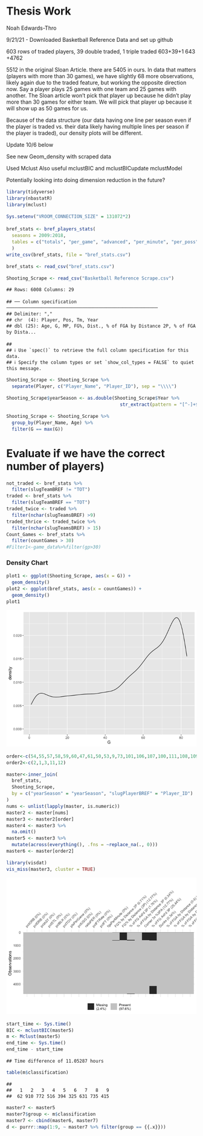 Thesis Work
================
Noah Edwards-Thro

9/21/21 - Downloaded Basketball Reference Data and set up github

603 rows of traded players, 39 double traded, 1 triple traded 603+39+1
643 +4762

5512 in the original Sloan Article. there are 5405 in ours. In data that
matters (players with more than 30 games), we have slightly 68 more
observations, likely again due to the traded feature, but working the
opposite direction now. Say a player plays 25 games with one team and 25
games with another. The Sloan article won’t pick that player up because
he didn’t play more than 30 games for either team. We will pick that
player up because it will show up as 50 games for us.

Because of the data structure (our data having one line per season even
if the player is traded vs. their data likely having multiple lines per
season if the player is traded), our density plots will be different.

Update 10/6 below

See new Geom\_density with scraped data

Used Mclust Also useful mclustBIC and mclustBICupdate mclustModel

Potentially looking into doing dimension reduction in the future?

``` r
library(tidyverse)
library(nbastatR)
library(mclust)
```

``` r
Sys.setenv("VROOM_CONNECTION_SIZE" = 131072*2)

bref_stats <- bref_players_stats(
  seasons = 2009:2018,
  tables = c("totals", "per_game", "advanced", "per_minute", "per_poss")
  )
write_csv(bref_stats, file = "bref_stats.csv")
```

``` r
bref_stats <- read_csv("bref_stats.csv")
```

``` r
Shooting_Scrape <- read_csv("Basketball Reference Scrape.csv")
```

    ## Rows: 6008 Columns: 29

    ## ── Column specification ────────────────────────────────────────────────────────
    ## Delimiter: ","
    ## chr  (4): Player, Pos, Tm, Year
    ## dbl (25): Age, G, MP, FG%, Dist., % of FGA by Distance 2P, % of FGA by Dista...

    ## 
    ## ℹ Use `spec()` to retrieve the full column specification for this data.
    ## ℹ Specify the column types or set `show_col_types = FALSE` to quiet this message.

``` r
Shooting_Scrape <- Shooting_Scrape %>%
  separate(Player, c("Player_Name", "Player_ID"), sep = "\\\\")
```

``` r
Shooting_Scrape$yearSeason <- as.double(Shooting_Scrape$Year %>%
                                          str_extract(pattern = "[^-]+$"))
```

``` r
Shooting_Scrape <- Shooting_Scrape %>%
  group_by(Player_Name, Age) %>%
  filter(G == max(G))
```

# Evaluate if we have the correct number of players)

``` r
not_traded <- bref_stats %>%
  filter(slugTeamBREF != "TOT")
traded <- bref_stats %>%
  filter(slugTeamBREF == "TOT")
traded_twice <- traded %>%
  filter(nchar(slugTeamsBREF) >9)
traded_thrice <- traded_twice %>%
  filter(nchar(slugTeamsBREF) > 15)
Count_Games <- bref_stats %>%
  filter(countGames > 30)
#Filter1<-game_data%>%filter(gp>30)
```

### Density Chart

``` r
plot1 <- ggplot(Shooting_Scrape, aes(x = G)) +
  geom_density()
plot2 <- ggplot(bref_stats, aes(x = countGames)) +
  geom_density()
plot1
```

![](README_files/figure-gfm/unnamed-chunk-9-1.png)<!-- -->

``` r
order<-c(54,55,57,58,59,60,47,61,50,53,9,73,101,106,107,100,111,108,109,96,97,98,99)
order2<-c(2,1,3,11,12)
```

``` r
master<-inner_join(
  bref_stats, 
  Shooting_Scrape, 
  by = c("yearSeason" = "yearSeason", "slugPlayerBREF" = "Player_ID")
)
nums <- unlist(lapply(master, is.numeric))
master2 <- master[nums]
master3 <- master2[order]
master4 <- master3 %>%
  na.omit()
master5 <- master3 %>%
  mutate(across(everything(), .fns = ~replace_na(., 0)))
master6 <- master[order2]
```

``` r
library(visdat)
vis_miss(master3, cluster = TRUE)
```

![](README_files/figure-gfm/unnamed-chunk-12-1.png)<!-- -->

``` r
start_time <- Sys.time()
BIC <- mclustBIC(master5)
m <- Mclust(master5)
end_time <- Sys.time()
end_time - start_time
```

    ## Time difference of 11.05287 hours

``` r
table(m$classification)
```

    ## 
    ##   1   2   3   4   5   6   7   8   9 
    ##  62 910 772 516 394 325 631 735 415

``` r
master7 <- master5
master7$group <- m$classification
master7 <- cbind(master6, master7)
d <- purrr::map(1:9, ~ master7 %>% filter(group == {{.x}}))
```
